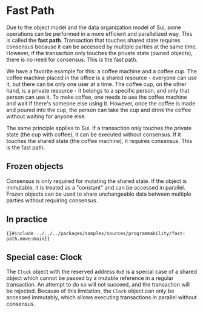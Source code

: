 # Fast Path

Due to the object model and the data organization model of Sui, some operations can be performed in a more efficient and parallelized way. This is called the **fast path**. Transaction that touches shared state requires consensus because it can be accessed by multiple parties at the same time. However, if the transaction only touches the private state (owned objects), there is no need for consensus. This is the fast path.

We have a favorite example for this: a coffee machine and a coffee cup. The coffee machine placed in the office is a shared resource - everyone can use it, but there can be only one user at a time. The coffee cup, on the other hand, is a private resource - it belongs to a specific person, and only that person can use it. To make coffee, one needs to use the coffee machine and wait if there's someone else using it. However, once the coffee is made and poured into the cup, the person can take the cup and drink the coffee without waiting for anyone else.

The same principle applies to Sui. If a transaction only touches the private state (the cup with coffee), it can be executed without consensus. If it touches the shared state (the coffee machine), it requires consensus. This is the fast path.

## Frozen objects

Consensus is only required for mutating the shared state. If the object is immutable, it is treated as a "constant" and can be accessed in parallel. Frozen objects can be used to share unchangeable data between multiple parties without requiring consensus.

## In practice

```move
{{#include ../../../packages/samples/sources/programmability/fast-path.move:main}}
```

## Special case: Clock

The `Clock` object with the reserved address `0x6` is a special case of a shared object which cannot be passed by a mutable reference in a regular transaction. An attempt to do so will not succeed, and the transaction will be rejected. Because of this limitation, the `Clock` object can only be accessed immutably, which allows executing transactions in parallel without consensus.


<!-- Add more on why and how -->
